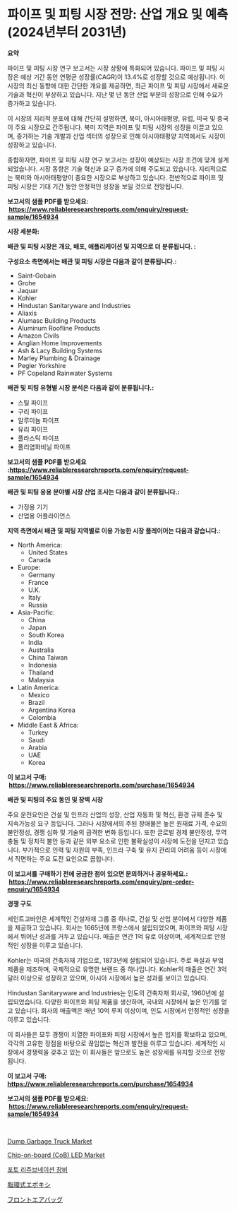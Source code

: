 <p><h1>파이프 및 피팅 시장 전망: 산업 개요 및 예측 (2024년부터 2031년)</h1></p><p><strong>요약</strong></p>
<p><p>파이프 및 피팅 시장 연구 보고서는 시장 상황에 특화되어 있습니다. 파이프 및 피팅 시장은 예상 기간 동안 연평균 성장률(CAGR)이 13.4%로 성장할 것으로 예상됩니다. 이 시장의 최신 동향에 대한 간단한 개요를 제공하면, 최근 파이프 및 피팅 시장에서 새로운 기술과 혁신이 부상하고 있습니다. 지난 몇 년 동안 산업 부문의 성장으로 인해 수요가 증가하고 있습니다.</p><p>이 시장의 지리적 분포에 대해 간단히 설명하면, 북미, 아시아태평양, 유럽, 미국 및 중국이 주요 시장으로 간주됩니다. 북미 지역은 파이프 및 피팅 시장의 성장을 이끌고 있으며, 증가하는 기술 개발과 산업 섹터의 성장으로 인해 아시아태평양 지역에서도 시장이 성장하고 있습니다.</p><p>종합하자면, 파이프 및 피팅 시장 연구 보고서는 성장이 예상되는 시장 조건에 맞게 설계되었습니다. 시장 동향은 기술 혁신과 요구 증가에 의해 주도되고 있습니다. 지리적으로는 북미와 아시아태평양이 중요한 시장으로 부상하고 있습니다. 전반적으로 파이프 및 피팅 시장은 기대 기간 동안 안정적인 성장을 보일 것으로 전망됩니다.</p></p>
<p><strong>보고서의 샘플 PDF를 받으세요: &nbsp;<a href="https://www.reliableresearchreports.com/enquiry/request-sample/1654934">https://www.reliableresearchreports.com/enquiry/request-sample/1654934</a></strong></p>
<p><strong>시장 세분화:</strong></p>
<p><strong> 배관 및 피팅 시장은 개요, 배포, 애플리케이션 및 지역으로 더 분류됩니다. :</strong></p>
<p><strong>구성요소 측면에서는 배관 및 피팅 시장은 다음과 같이 분류됩니다.:</strong></p>
<p><ul><li>Saint-Gobain</li><li>Grohe</li><li>Jaquar</li><li>Kohler</li><li>Hindustan Sanitaryware and Industries</li><li>Aliaxis</li><li>Alumasc Building Products</li><li>Aluminum Roofline Products</li><li>Amazon Civils</li><li>Anglian Home Improvements</li><li>Ash & Lacy Building Systems</li><li>Marley Plumbing & Drainage</li><li>Pegler Yorkshire</li><li>PF Copeland Rainwater Systems</li></ul></p>
<p><strong> 배관 및 피팅 유형별 시장 분석은 다음과 같이 분류됩니다.:</strong></p>
<p><ul><li>스틸 파이프</li><li>구리 파이프</li><li>알루미늄 파이프</li><li>유리 파이프</li><li>플라스틱 파이프</li><li>폴리염화비닐 파이프</li></ul></p>
<p><strong>보고서의 샘플 PDF를 받으세요 :<a href="https://www.reliableresearchreports.com/enquiry/request-sample/1654934">https://www.reliableresearchreports.com/enquiry/request-sample/1654934</a></strong></p>
<p><strong> 배관 및 피팅 응용 분야별 시장 산업 조사는 다음과 같이 분류됩니다.:</strong></p>
<p><ul><li>가정용 기기</li><li>산업용 어플라이언스</li></ul></p>
<p><strong>지역 측면에서 배관 및 피팅 지역별로 이용 가능한 시장 플레이어는 다음과 같습니다.:</strong></p>
<p><ul>
    <li>
        North America:
        <ul>
            <li>United States</li>
            <li>Canada</li>
        </ul>
    </li>
    <li>
        Europe:
        <ul>
            <li>Germany</li>
            <li>France</li>
            <li>U.K.</li>
            <li>Italy</li>
            <li>Russia</li>
        </ul>
    </li>
    <li>
        Asia-Pacific:
        <ul>
            <li>China</li>
            <li>Japan</li>
            <li>South Korea</li>
            <li>India</li>
            <li>Australia</li>
            <li>China Taiwan</li>
            <li>Indonesia</li>
            <li>Thailand</li>
            <li>Malaysia</li>
        </ul>
    </li>
    <li>
        Latin America:
        <ul>
            <li>Mexico</li>
            <li>Brazil</li>
            <li>Argentina Korea</li>
            <li>Colombia</li>
        </ul>
    </li>
    <li>
        Middle East & Africa:
        <ul>
            <li>Turkey</li>
            <li>Saudi</li>
            <li>Arabia</li>
            <li>UAE</li>
            <li>Korea</li>
        </ul>
    </li>
    </ul></p>
<p><strong>이 보고서 구매: &nbsp;<a href="https://www.reliableresearchreports.com/purchase/1654934">https://www.reliableresearchreports.com/purchase/1654934</a></strong></p>
<p><strong>배관 및 피팅의 주요 동인 및 장벽 시장</strong></p>
<p><p>주요 운전요인은 건설 및 인프라 산업의 성장, 산업 자동화 및 혁신, 환경 규제 준수 및 지속가능성 요구 등입니다. 그러나 시장에서의 주된 장애물은 높은 원재료 가격, 수요의 불안정성, 경쟁 심화 및 기술의 급격한 변화 등입니다. 또한 글로벌 경제 불안정성, 무역 충돌 및 정치적 불안 등과 같은 외부 요소로 인한 불확실성이 시장에 도전을 던지고 있습니다. 부가적으로 인력 및 자원의 부족, 인프라 구축 및 유지 관리의 어려움 등이 시장에서 직면하는 주요 도전 요인으로 꼽힙니다.</p></p>
<p><strong>이 보고서를 구매하기 전에 궁금한 점이 있으면 문의하거나 공유하세요.: &nbsp;<a href="https://www.reliableresearchreports.com/enquiry/pre-order-enquiry/1654934">https://www.reliableresearchreports.com/enquiry/pre-order-enquiry/1654934</a></strong></p>
<p><strong>경쟁 구도</strong></p>
<p><p>세인트고바인은 세계적인 건설자재 그룹 중 하나로, 건설 및 산업 분야에서 다양한 제품을 제공하고 있습니다. 회사는 1665년에 프랑스에서 설립되었으며, 파이프와 피팅 시장에서 뛰어난 성과를 거두고 있습니다. 매출은 연간 1억 유로 이상이며, 세계적으로 안정적인 성장을 이루고 있습니다.</p><p>Kohler는 미국의 건축자재 기업으로, 1873년에 설립되어 있습니다. 주로 욕실과 부엌 제품을 제조하며, 국제적으로 유명한 브랜드 중 하나입니다. Kohler의 매출은 연간 3억 달러 이상으로 성장하고 있으며, 아시아 시장에서 높은 성과를 보이고 있습니다.</p><p>Hindustan Sanitaryware and Industries는 인도의 건축자재 회사로, 1960년에 설립되었습니다. 다양한 파이프와 피팅 제품을 생산하며, 국내외 시장에서 높은 인기를 얻고 있습니다. 회사의 매출액은 매년 10억 루피 이상이며, 인도 시장에서 안정적인 성장을 이루고 있습니다.</p><p>이 회사들은 모두 경쟁이 치열한 파이프와 피팅 시장에서 높은 입지를 확보하고 있으며, 각각의 고유한 장점을 바탕으로 끊임없는 혁신과 발전을 이루고 있습니다. 세계적인 시장에서 경쟁력을 갖추고 있는 이 회사들은 앞으로도 높은 성장세를 유지할 것으로 전망됩니다.</p></p>
<p><strong>이 보고서 구매: &nbsp; <a href="https://www.reliableresearchreports.com/purchase/1654934">https://www.reliableresearchreports.com/purchase/1654934</a></strong></p>
<p><strong>보고서의 샘플 PDF를 받으세요: &nbsp;<a href="https://www.reliableresearchreports.com/enquiry/request-sample/1654934">https://www.reliableresearchreports.com/enquiry/request-sample/1654934</a></strong><strong></strong></p>
<p>&nbsp;</p>
<p><p><a href="https://issuu.com/reportprime-2/docs/dump-garbage-truck-market-size-2030.pptx">Dump Garbage Truck Market</a></p><p><a href="https://github.com/provorikovar/Market-Research-Report-List-3/blob/main/chip-on-board-cob-led-market.md">Chip-on-board  (CoB) LED Market</a></p><p><a href="https://github.com/vsr06p4p49/Market-Research-Report-List-1/blob/main/363360312976.md">포토 리쥬브네이션 장비</a></p><p><a href="https://github.com/ReganWisoky2023/Market-Research-Report-List-1/blob/main/200907013963.md">脂環式エポキシ</a></p><p><a href="https://github.com/cbigkbh02719/Market-Research-Report-List-1/blob/main/377356313962.md">フロントエアバッグ</a></p></p>